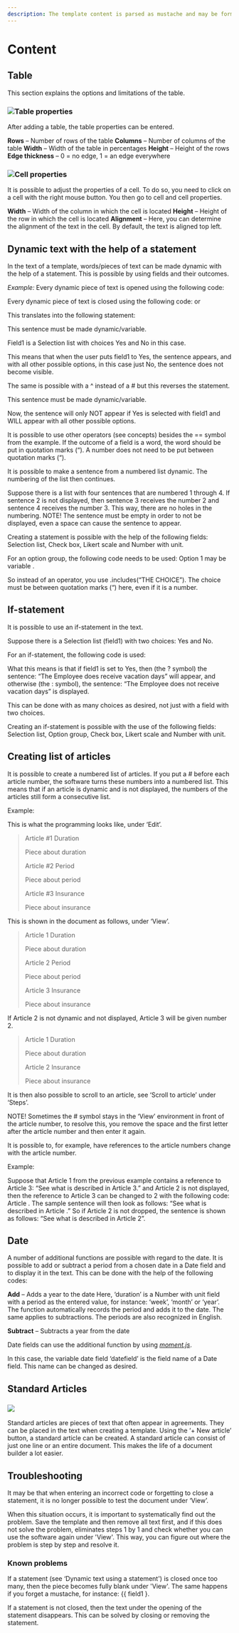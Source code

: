 ```yaml
---
description: The template content is parsed as mustache and may be formatted as HTML.
---
```


# Content

## Table

This section explains the options and limitations of the table.

### ![Table properties](../.gitbook/assets/image7.png)

After adding a table, the table properties can be entered.

**Rows** – Number of rows of the table **Columns** – Number of columns of the table **Width** – Width of the table in percentages **Height** – Height of the rows **Edge thickness** – 0 = no edge, 1 = an edge everywhere

### ![Cell properties](../.gitbook/assets/image22.png)

It is possible to adjust the properties of a cell. To do so, you need to click on a cell with the right mouse button. You then go to cell and cell properties.

**Width** – Width of the column in which the cell is located **Height** – Height of the row in which the cell is located **Alignment** – Here, you can determine the alignment of the text in the cell. By default, the text is aligned top left.

## Dynamic text with the help of a statement

In the text of a template, words/pieces of text can be made dynamic with the help of a statement. This is possible by using fields and their outcomes.

_Example:_ Every dynamic piece of text is opened using the following code:

Every dynamic piece of text is closed using the following code: or

This translates into the following statement:

This sentence must be made dynamic/variable.

Field1 is a Selection list with choices Yes and No in this case.

This means that when the user puts field1 to Yes, the sentence appears, and with all other possible options, in this case just No, the sentence does not become visible.

The same is possible with a \^ instead of a \# but this reverses the statement.

This sentence must be made dynamic/variable.

Now, the sentence will only NOT appear if Yes is selected with field1 and WILL appear with all other possible options.

It is possible to use other operators \(see concepts\) besides the == symbol from the example. If the outcome of a field is a word, the word should be put in quotation marks \(“\). A number does not need to be put between quotation marks \(“\).

It is possible to make a sentence from a numbered list dynamic. The numbering of the list then continues.

Suppose there is a list with four sentences that are numbered 1 through 4. If sentence 2 is not displayed, then sentence 3 receives the number 2 and sentence 4 receives the number 3. This way, there are no holes in the numbering. NOTE! The sentence must be empty in order to not be displayed, even a space can cause the sentence to appear.

Creating a statement is possible with the help of the following fields: Selection list, Check box, Likert scale and Number with unit.

For an option group, the following code needs to be used: Option 1 may be variable .

So instead of an operator, you use .includes\(“THE CHOICE”\). The choice must be between quotation marks \(“\) here, even if it is a number.

## If-statement

It is possible to use an if-statement in the text.

Suppose there is a Selection list \(field1\) with two choices: Yes and No.

For an if-statement, the following code is used:

What this means is that if field1 is set to Yes, then \(the ? symbol\) the sentence: “The Employee does receive vacation days” will appear, and otherwise \(the : symbol\), the sentence: “The Employee does not receive vacation days” is displayed.

This can be done with as many choices as desired, not just with a field with two choices.

Creating an if-statement is possible with the use of the following fields: Selection list, Option group, Check box, Likert scale and Number with unit.

## Creating list of articles

It is possible to create a numbered list of articles. If you put a \# before each article number, the software turns these numbers into a numbered list. This means that if an article is dynamic and is not displayed, the numbers of the articles still form a consecutive list.

Example:

This is what the programming looks like, under ‘Edit’.

> Article \#1 Duration
>
> Piece about duration
>
> Article \#2 Period
>
> Piece about period
>
> Article \#3 Insurance
>
> Piece about insurance

This is shown in the document as follows, under ‘View’.

> Article 1 Duration
>
> Piece about duration
>
> Article 2 Period
>
> Piece about period
>
> Article 3 Insurance
>
> Piece about insurance

If Article 2 is not dynamic and not displayed, Article 3 will be given number 2.

> Article 1 Duration
>
> Piece about duration
>
> Article 2 Insurance
>
> Piece about insurance

It is then also possible to scroll to an article, see ‘Scroll to article’ under ‘Steps’.

NOTE! Sometimes the \# symbol stays in the ‘View’ environment in front of the article number, to resolve this, you remove the space and the first letter after the article number and then enter it again.

It is possible to, for example, have references to the article numbers change with the article number.

Example:

Suppose that Article 1 from the previous example contains a reference to Article 3: “See what is described in Article 3.” and Article 2 is not displayed, then the reference to Article 3 can be changed to 2 with the following code: Article . The sample sentence will then look as follows: “See what is described in Article .” So if Article 2 is not dropped, the sentence is shown as follows: “See what is described in Article 2”.

## Date

A number of additional functions are possible with regard to the date. It is possible to add or subtract a period from a chosen date in a Date field and to display it in the text. This can be done with the help of the following codes:

**Add** – Adds a year to the date Here, ‘duration’ is a Number with unit field with a period as the entered value, for instance: ‘week’, ‘month’ or ‘year’. The function automatically records the period and adds it to the date. The same applies to subtractions. The periods are also recognized in English.

**Subtract** – Subtracts a year from the date

Date fields can use the additional function by using [_moment.js_](http://momentjs.com/docs/).

In this case, the variable date field ‘datefield’ is the field name of a Date field. This name can be changed as desired.

## Standard Articles

### ![](../.gitbook/assets/image14.png)

Standard articles are pieces of text that often appear in agreements. They can be placed in the text when creating a template. Using the ‘+ New article’ button, a standard article can be created. A standard article can consist of just one line or an entire document. This makes the life of a document builder a lot easier.

## Troubleshooting

It may be that when entering an incorrect code or forgetting to close a statement, it is no longer possible to test the document under ‘View’.

When this situation occurs, it is important to systematically find out the problem. Save the template and then remove all text first, and if this does not solve the problem, eliminates steps 1 by 1 and check whether you can use the software again under 'View'. This way, you can figure out where the problem is step by step and resolve it.

### Known problems

If a statement \(see ‘Dynamic text using a statement'\) is closed once too many, then the piece becomes fully blank under 'View'. The same happens if you forget a mustache, for instance: {{ field1 }.

If a statement is not closed, then the text under the opening of the statement disappears. This can be solved by closing or removing the statement.

